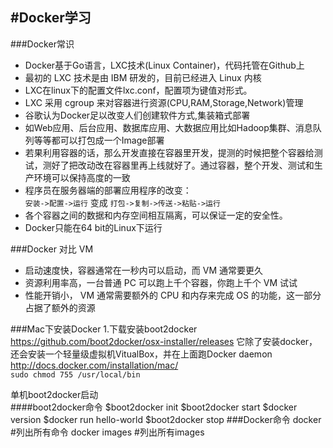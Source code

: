 #Docker学习
----
###Docker常识
- Docker基于Go语言，LXC技术(Linux Container)，代码托管在Github上  
- 最初的 LXC 技术是由 IBM 研发的，目前已经进入 Linux 内核
- LXC在linux下的配置文件lxc.conf，配置项为键值对形式。
- LXC 采用 cgroup 来对容器进行资源(CPU,RAM,Storage,Network)管理
- 谷歌认为Docker足以改变人们创建软件方式,集装箱式部署
- 如Web应用、后台应用、数据库应用、大数据应用比如Hadoop集群、消息队列等等都可以打包成一个Image部署
- 若果利用容器的话，那么开发直接在容器里开发，提测的时候把整个容器给测试，测好了把改动改在容器里再上线就好了。通过容器，整个开发、测试和生产环境可以保持高度的一致
- 程序员在服务器端的部署应用程序的改变：  
`安装->配置->运行` 变成 `打包->复制->传送->粘贴->运行`
- 各个容器之间的数据和内存空间相互隔离，可以保证一定的安全性。 
- Docker只能在64 bit的Linux下运行
 
###Docker 对比 VM
- 启动速度快，容器通常在一秒内可以启动，而 VM 通常要更久
- 资源利用率高，一台普通 PC 可以跑上千个容器，你跑上千个 VM 试试
- 性能开销小， VM 通常需要额外的 CPU 和内存来完成 OS 的功能，这一部分占据了额外的资源

###Mac下安装Docker
1.下载安装boot2docker https://github.com/boot2docker/osx-installer/releases 它除了安装docker，还会安装一个轻量级虚拟机VitualBox，并在上面跑Docker daemon   
http://docs.docker.com/installation/mac/  
`sudo chmod 755 /usr/local/bin  `
 
单机boot2docker启动  
####boot2docker命令
 	$boot2docker  init
 	$boot2docker start
 	$docker version
 	$docker run hello-world
 	$boot2docker stop
###Docker命令
	docker  #列出所有命令
	docker images #列出所有images
	
